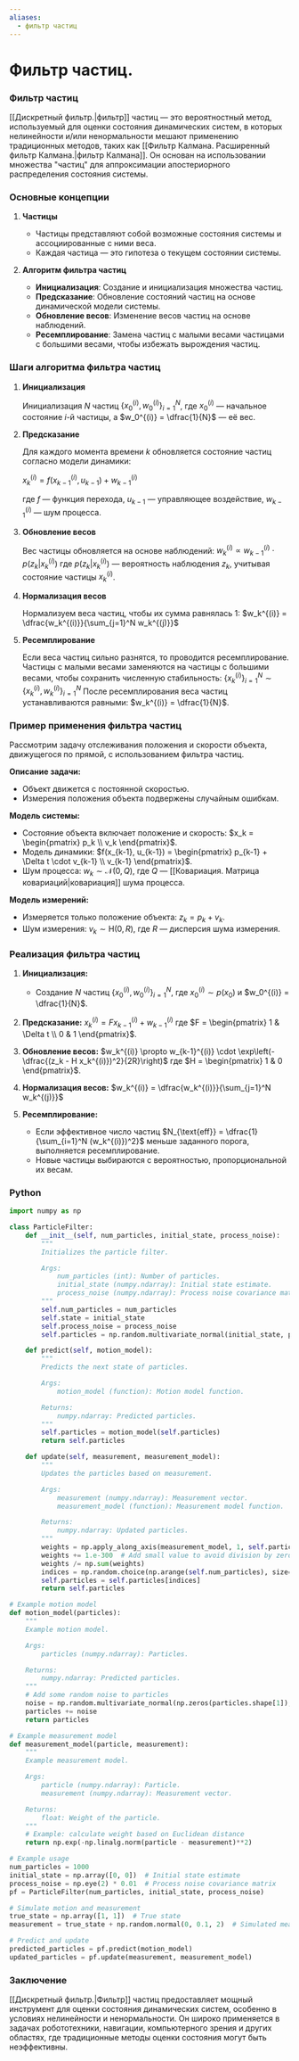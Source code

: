 ```yaml
---
aliases:
  - фильтр частиц
---
```


# Фильтр частиц.

### Фильтр частиц

[[Дискретный фильтр.|фильтр]] частиц — это вероятностный метод, используемый для оценки состояния динамических систем, в которых нелинейности и/или ненормальности мешают применению традиционных методов, таких как [[Фильтр Калмана. Расширенный фильтр Калмана.|фильтр Калмана]]. Он основан на использовании множества "частиц" для аппроксимации апостериорного распределения состояния системы.

### Основные концепции

1. **Частицы**
   - Частицы представляют собой возможные состояния системы и ассоциированные с ними веса.
   - Каждая частица — это гипотеза о текущем состоянии системы.

2. **Алгоритм фильтра частиц**
   - **Инициализация**: Создание и инициализация множества частиц.
   - **Предсказание**: Обновление состояний частиц на основе динамической модели системы.
   - **Обновление весов**: Изменение весов частиц на основе наблюдений.
   - **Ресемплирование**: Замена частиц с малыми весами частицами с большими весами, чтобы избежать вырождения частиц.

### Шаги алгоритма фильтра частиц

1. **Инициализация**

   Инициализация $N$ частиц $\{x_0^{(i)}, w_0^{(i)}\}_{i=1}^N$, где $x_0^{(i)}$ — начальное состояние $i$-й частицы, а $w_0^{(i)} = \dfrac{1}{N}$ — её вес.

2. **Предсказание**

   Для каждого момента времени $k$ обновляется состояние частиц согласно модели динамики:
   
   $x_k^{(i)} = f(x_{k-1}^{(i)}, u_{k-1}) + w_{k-1}^{(i)}$
   
   где $f$ — функция перехода, $u_{k-1}$ — управляющее воздействие, $w_{k-1}^{(i)}$ — шум процесса.

3. **Обновление весов**

   Вес частицы обновляется на основе наблюдений:
   $w_k^{(i)} \propto w_{k-1}^{(i)} \cdot p(z_k | x_k^{(i)})$
   где $p(z_k | x_k^{(i)})$ — вероятность наблюдения $z_k$, учитывая состояние частицы $x_k^{(i)}$.

4. **Нормализация весов**

   Нормализуем веса частиц, чтобы их сумма равнялась 1:
   $w_k^{(i)} = \dfrac{w_k^{(i)}}{\sum_{j=1}^N w_k^{(j)}}$

5. **Ресемплирование**

   Если веса частиц сильно разнятся, то проводится ресемплирование. Частицы с малыми весами заменяются на частицы с большими весами, чтобы сохранить численную стабильность:
   $\{x_k^{(i)}\}_{i=1}^N \sim \{x_k^{(i)}, w_k^{(i)}\}_{i=1}^N$
   После ресемплирования веса частиц устанавливаются равными: $w_k^{(i)} = \dfrac{1}{N}$.

### Пример применения фильтра частиц

Рассмотрим задачу отслеживания положения и скорости объекта, движущегося по прямой, с использованием фильтра частиц.

**Описание задачи:**
- Объект движется с постоянной скоростью.
- Измерения положения объекта подвержены случайным ошибкам.

**Модель системы:**
- Состояние объекта включает положение и скорость: $x_k = \begin{pmatrix} p_k \\ v_k \end{pmatrix}$.
- Модель динамики: $f(x_{k-1}, u_{k-1}) = \begin{pmatrix} p_{k-1} + \Delta t \cdot v_{k-1} \\ v_{k-1} \end{pmatrix}$.
- Шум процесса: $w_k \sim \mathcal{N}(0, Q)$, где $Q$ — [[Ковариация. Матрица ковариаций|ковариация]] шума процесса.

**Модель измерений:**
- Измеряется только положение объекта: $z_k = p_k + v_k$.
- Шум измерения: $v_k \sim \mathcal{Н}(0, R)$, где $R$ — дисперсия шума измерения.

### Реализация фильтра частиц

1. **Инициализация:**
   - Создание $N$ частиц $\{x_0^{(i)}, w_0^{(i)}\}_{i=1}^N$, где $x_0^{(i)} \sim p(x_0)$ и $w_0^{(i)} = \dfrac{1}{N}$.

2. **Предсказание:**
   $x_k^{(i)} = F x_{k-1}^{(i)} + w_{k-1}^{(i)}$
   где $F = \begin{pmatrix} 1 & \Delta t \\ 0 & 1 \end{pmatrix}$.

3. **Обновление весов:**
   $w_k^{(i)} \propto w_{k-1}^{(i)} \cdot \exp\left(-\dfrac{(z_k - H x_k^{(i)})^2}{2R}\right)$
   где $H = \begin{pmatrix} 1 & 0 \end{pmatrix}$.

4. **Нормализация весов:**
   $w_k^{(i)} = \dfrac{w_k^{(i)}}{\sum_{j=1}^N w_k^{(j)}}$

5. **Ресемплирование:**
   - Если эффективное число частиц $N_{\text{eff}} = \dfrac{1}{\sum_{i=1}^N (w_k^{(i)})^2}$ меньше заданного порога, выполняется ресемплирование.
   - Новые частицы выбираются с вероятностью, пропорциональной их весам.

### Python

```python
import numpy as np

class ParticleFilter:
    def __init__(self, num_particles, initial_state, process_noise):
        """
        Initializes the particle filter.

        Args:
            num_particles (int): Number of particles.
            initial_state (numpy.ndarray): Initial state estimate.
            process_noise (numpy.ndarray): Process noise covariance matrix.
        """
        self.num_particles = num_particles
        self.state = initial_state
        self.process_noise = process_noise
        self.particles = np.random.multivariate_normal(initial_state, process_noise, num_particles)

    def predict(self, motion_model):
        """
        Predicts the next state of particles.

        Args:
            motion_model (function): Motion model function.

        Returns:
            numpy.ndarray: Predicted particles.
        """
        self.particles = motion_model(self.particles)
        return self.particles

    def update(self, measurement, measurement_model):
        """
        Updates the particles based on measurement.

        Args:
            measurement (numpy.ndarray): Measurement vector.
            measurement_model (function): Measurement model function.

        Returns:
            numpy.ndarray: Updated particles.
        """
        weights = np.apply_along_axis(measurement_model, 1, self.particles, measurement)
        weights += 1.e-300  # Add small value to avoid division by zero
        weights /= np.sum(weights)
        indices = np.random.choice(np.arange(self.num_particles), size=self.num_particles, replace=True, p=weights)
        self.particles = self.particles[indices]
        return self.particles

# Example motion model
def motion_model(particles):
    """
    Example motion model.

    Args:
        particles (numpy.ndarray): Particles.

    Returns:
        numpy.ndarray: Predicted particles.
    """
    # Add some random noise to particles
    noise = np.random.multivariate_normal(np.zeros(particles.shape[1]), np.eye(particles.shape[1]), particles.shape[0])
    particles += noise
    return particles

# Example measurement model
def measurement_model(particle, measurement):
    """
    Example measurement model.

    Args:
        particle (numpy.ndarray): Particle.
        measurement (numpy.ndarray): Measurement vector.

    Returns:
        float: Weight of the particle.
    """
    # Example: calculate weight based on Euclidean distance
    return np.exp(-np.linalg.norm(particle - measurement)**2)

# Example usage
num_particles = 1000
initial_state = np.array([0, 0])  # Initial state estimate
process_noise = np.eye(2) * 0.01  # Process noise covariance matrix
pf = ParticleFilter(num_particles, initial_state, process_noise)

# Simulate motion and measurement
true_state = np.array([1, 1])  # True state
measurement = true_state + np.random.normal(0, 0.1, 2)  # Simulated measurement

# Predict and update
predicted_particles = pf.predict(motion_model)
updated_particles = pf.update(measurement, measurement_model)

```
### Заключение

[[Дискретный фильтр.|Фильтр]] частиц предоставляет мощный инструмент для оценки состояния динамических систем, особенно в условиях нелинейности и ненормальности. Он широко применяется в задачах робототехники, навигации, компьютерного зрения и других областях, где традиционные методы оценки состояния могут быть неэффективны.